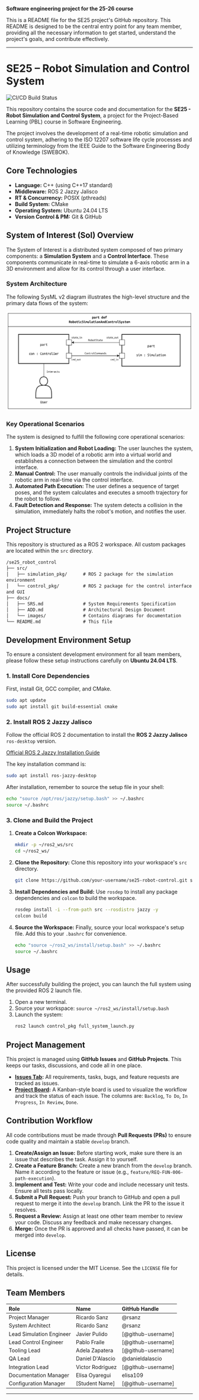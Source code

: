 **Software engineering project for the 25-26 course**

This is a README file for the SE25 project's GitHub repository. This README is designed to be the central entry point for any team member, providing all the necessary information to get started, understand the project's goals, and contribute effectively.

---

# SE25 – Robot Simulation and Control System

![CI/CD Build Status](https://github.com/your-username/se25-robot-control/actions/workflows/main.yml/badge.svg)

This repository contains the source code and documentation for the **SE25 - Robot Simulation and Control System**, a project for the Project-Based Learning (PBL) course in Software Engineering.

The project involves the development of a real-time robotic simulation and control system, adhering to the ISO 12207 software life cycle processes and utilizing terminology from the IEEE Guide to the Software Engineering Body of Knowledge (SWEBOK).

## Core Technologies

- **Language:** C++ (using C++17 standard)
- **Middleware:** ROS 2 Jazzy Jalisco
- **RT & Concurrency:** POSIX (pthreads)
- **Build System:** CMake
- **Operating System:** Ubuntu 24.04 LTS
- **Version Control & PM:** Git & GitHub

## System of Interest (SoI) Overview

The System of Interest is a distributed system composed of two primary components: a **Simulation System** and a **Control Interface**. These components communicate in real-time to simulate a 6-axis robotic arm in a 3D environment and allow for its control through a user interface.

### System Architecture

The following SysML v2 diagram illustrates the high-level structure and the primary data flows of the system:

![SysML v2 Diagram of the SoI](docs/images/sysml_structure.png)

### Key Operational Scenarios

The system is designed to fulfill the following core operational scenarios:

1.  **System Initialization and Robot Loading:** The user launches the system, which loads a 3D model of a robotic arm into a virtual world and establishes a connection between the simulation and the control interface.
2.  **Manual Control:** The user manually controls the individual joints of the robotic arm in real-time via the control interface.
3.  **Automated Path Execution:** The user defines a sequence of target poses, and the system calculates and executes a smooth trajectory for the robot to follow.
4.  **Fault Detection and Response:** The system detects a collision in the simulation, immediately halts the robot's motion, and notifies the user.

## Project Structure

This repository is structured as a ROS 2 workspace. All custom packages are located within the `src` directory.

```
/se25_robot_control
├── src/
│   ├── simulation_pkg/      # ROS 2 package for the simulation environment
│   └── control_pkg/         # ROS 2 package for the control interface and GUI
├── docs/
│   ├── SRS.md               # System Requirements Specification
│   ├── ADD.md               # Architectural Design Document
│   └── images/              # Contains diagrams for documentation
└── README.md                # This file
```

## Development Environment Setup

To ensure a consistent development environment for all team members, please follow these setup instructions carefully on **Ubuntu 24.04 LTS**.

### 1. Install Core Dependencies

First, install Git, GCC compiler, and CMake.

```bash
sudo apt update
sudo apt install git build-essential cmake
```

### 2. Install ROS 2 Jazzy Jalisco

Follow the official ROS 2 documentation to install the **ROS 2 Jazzy Jalisco** `ros-desktop` version.

[Official ROS 2 Jazzy Installation Guide](https://docs.ros.org/en/jazzy/Installation.html)

The key installation command is:

```bash
sudo apt install ros-jazzy-desktop
```

After installation, remember to source the setup file in your shell:

```bash
echo "source /opt/ros/jazzy/setup.bash" >> ~/.bashrc
source ~/.bashrc
```

### 3. Clone and Build the Project

1.  **Create a Colcon Workspace:**
    ```bash
    mkdir -p ~/ros2_ws/src
    cd ~/ros2_ws/
    ```

2.  **Clone the Repository:**
    Clone this repository into your workspace's `src` directory.
    ```bash
    git clone https://github.com/your-username/se25-robot-control.git src/se25_robot_control
    ```

3.  **Install Dependencies and Build:**
    Use `rosdep` to install any package dependencies and `colcon` to build the workspace.
    ```bash
    rosdep install -i --from-path src --rosdistro jazzy -y
    colcon build
    ```

4.  **Source the Workspace:**
    Finally, source your local workspace's setup file. Add this to your `.bashrc` for convenience.
    ```bash
    echo "source ~/ros2_ws/install/setup.bash" >> ~/.bashrc
    source ~/.bashrc
    ```

## Usage

After successfully building the project, you can launch the full system using the provided ROS 2 launch file.

1.  Open a new terminal.
2.  Source your workspace: `source ~/ros2_ws/install/setup.bash`
3.  Launch the system:
    ```bash
    ros2 launch control_pkg full_system_launch.py
    ```

## Project Management

This project is managed using **GitHub Issues** and **GitHub Projects**. This keeps our tasks, discussions, and code all in one place.

-   **[Issues Tab](https://github.com/MII-IS/SE25/issues):** All requirements, tasks, bugs, and feature requests are tracked as issues.
-   **[Project Board](https://github.com/orgs/MII-IS/projects/1):** A Kanban-style board is used to visualize the workflow and track the status of each issue. The columns are: `Backlog`, `To Do`, `In Progress`, `In Review`, `Done`.

## Contribution Workflow

All code contributions must be made through **Pull Requests (PRs)** to ensure code quality and maintain a stable `develop` branch.

1.  **Create/Assign an Issue:** Before starting work, make sure there is an issue that describes the task. Assign it to yourself.
2.  **Create a Feature Branch:** Create a new branch from the `develop` branch. Name it according to the feature or issue (e.g., `feature/REQ-FUN-006-path-execution`).
3.  **Implement and Test:** Write your code and include necessary unit tests. Ensure all tests pass locally.
4.  **Submit a Pull Request:** Push your branch to GitHub and open a pull request to merge it into the `develop` branch. Link the PR to the issue it resolves.
5.  **Request a Review:** Assign at least one other team member to review your code. Discuss any feedback and make necessary changes.
6.  **Merge:** Once the PR is approved and all checks have passed, it can be merged into `develop`.

## License

This project is licensed under the MIT License. See the `LICENSE` file for details.

## Team Members

| Role | Name | GitHub Handle |
| :--- | :--- | :--- |
| Project Manager | Ricardo Sanz | @rsanz |
| System Architect | Ricardo Sanz | @rsanz |
| Lead Simulation Engineer | Javier Pulido | [@github-username] |
| Lead Control Engineer | Pablo Fraile | [@github-username] |
| Tooling Lead | Adela Zapatera | [@github-username] |
| QA Lead | Daniel D'Alascio | @danieldalascio |
| Integration Lead | Victor Rodríguez | [@github-username] |
| Documentation Manager | Elisa Oyaregui | elisa109 |
| Configuration Manager | [Student Name] | [@github-username] |

---
